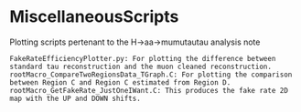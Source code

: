 # MiscellaneousScripts

Plotting scripts pertenant to the H->aa->mumutautau analysis note
```
FakeRateEfficiencyPlotter.py: For plotting the difference between standard tau reconstruction and the muon cleaned reconstruction.
rootMacro_CompareTwoRegionsData_TGraph.C: For plotting the comparison between Region C and Region C estimated from Region D.
rootMacro_GetFakeRate_JustOneIWant.C: This produces the fake rate 2D map with the UP and DOWN shifts.
```
